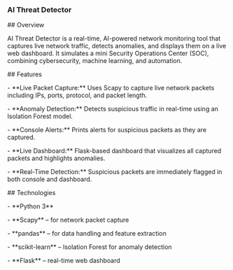 ### AI Threat Detector



\## Overview

AI Threat Detector is a real-time, AI-powered network monitoring tool that captures live network traffic, detects anomalies, and displays them on a live web dashboard. It simulates a mini Security Operations Center (SOC), combining cybersecurity, machine learning, and automation.



\## Features

\- \*\*Live Packet Capture:\*\* Uses Scapy to capture live network packets including IPs, ports, protocol, and packet length.

\- \*\*Anomaly Detection:\*\* Detects suspicious traffic in real-time using an Isolation Forest model.

\- \*\*Console Alerts:\*\* Prints alerts for suspicious packets as they are captured.

\- \*\*Live Dashboard:\*\* Flask-based dashboard that visualizes all captured packets and highlights anomalies.

\- \*\*Real-Time Detection:\*\* Suspicious packets are immediately flagged in both console and dashboard.



\## Technologies

\- \*\*Python 3\*\*

\- \*\*Scapy\*\* – for network packet capture

\- \*\*pandas\*\* – for data handling and feature extraction

\- \*\*scikit-learn\*\* – Isolation Forest for anomaly detection

\- \*\*Flask\*\* – real-time web dashboard







